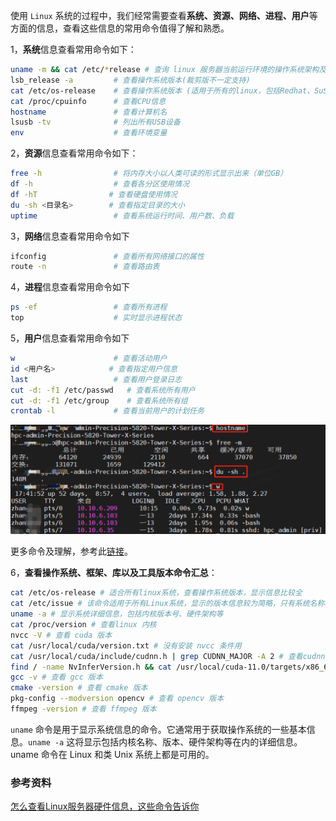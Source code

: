 使用 `Linux` 系统的过程中，我们经常需要查看**系统、资源、网络、进程、用户**等方面的信息，查看这些信息的常用命令值得了解和熟悉。

1，**系统**信息查看常用命令如下：

```bash
uname -m && cat /etc/*release # 查询 linux 服务器当前运行环境的操作系统架构及版本
lsb_release -a         # 查看操作系统版本(裁剪版不一定支持) 
cat /etc/os-release    # 查看操作系统版本 (适用于所有的linux，包括Redhat、SuSE、Debian等发行版，但是在debian下要安装lsb)   
cat /proc/cpuinfo      # 查看CPU信息
hostname               # 查看计算机名
lsusb -tv              # 列出所有USB设备
env                    # 查看环境变量
```
2，**资源**信息查看常用命令如下：

```bash
free -h                # 将内存大小以人类可读的形式显示出来（单位GB）
df -h                  # 查看各分区使用情况
df -hT                # 查看硬盘使用情况
du -sh <目录名>        # 查看指定目录的大小
uptime                 # 查看系统运行时间、用户数、负载
```
3，**网络**信息查看常用命令如下

```bash
ifconfig               # 查看所有网络接口的属性
route -n               # 查看路由表
```
4，**进程**信息查看常用命令如下

```bash
ps -ef                 # 查看所有进程
top                    # 实时显示进程状态
```
5，**用户**信息查看常用命令如下

```bash
w                      # 查看活动用户
id <用户名>            # 查看指定用户信息
last                   # 查看用户登录日志
cut -d: -f1 /etc/passwd   # 查看系统所有用户
cut -d: -f1 /etc/group    # 查看系统所有组
crontab -l             # 查看当前用户的计划任务
```
![image](images/b3e99fdb-ebac-467e-861f-5c034fc7881c.png)

更多命令及理解，参考此[链接](https://blog.csdn.net/bluishglc/article/details/41390589)。

6，**查看操作系统、框架、库以及工具版本命令汇总**：

```bash
cat /etc/os-release # 适合所有linux系统，查看操作系统版本，显示信息比较全
cat /etc/issue # 该命令适用于所有Linux系统，显示的版本信息较为简略，只有系统名称和对应版本号。
uname -a # 显示系统详细信息，包括内核版本号、硬件架构等
cat /proc/version # 查看linux 内核
nvcc -V # 查看 cuda 版本
cat /usr/local/cuda/version.txt # 没有安装 nvcc 条件用
cat /usr/local/cuda/include/cudnn.h | grep CUDNN_MAJOR -A 2 # 查看cudnn版本
find / -name NvInferVersion.h && cat /usr/local/cuda-11.0/targets/x86_64-linux/include/NvInferVersion.h | grep NV_TENSORRT # 查看cudnn版本通用
gcc -v # 查看 gcc 版本
cmake -version # 查看 cmake 版本
pkg-config --modversion opencv # 查看 opencv 版本
ffmpeg -version # 查看 ffmpeg 版本
```

`uname` 命令是用于显示系统信息的命令。它通常用于获取操作系统的一些基本信息。`uname -a` 这将显示包括内核名称、版本、硬件架构等在内的详细信息。uname 命令在 Linux 和类 Unix 系统上都是可用的。

### 参考资料
[怎么查看Linux服务器硬件信息，这些命令告诉你](https://zhuanlan.zhihu.com/p/144368206)